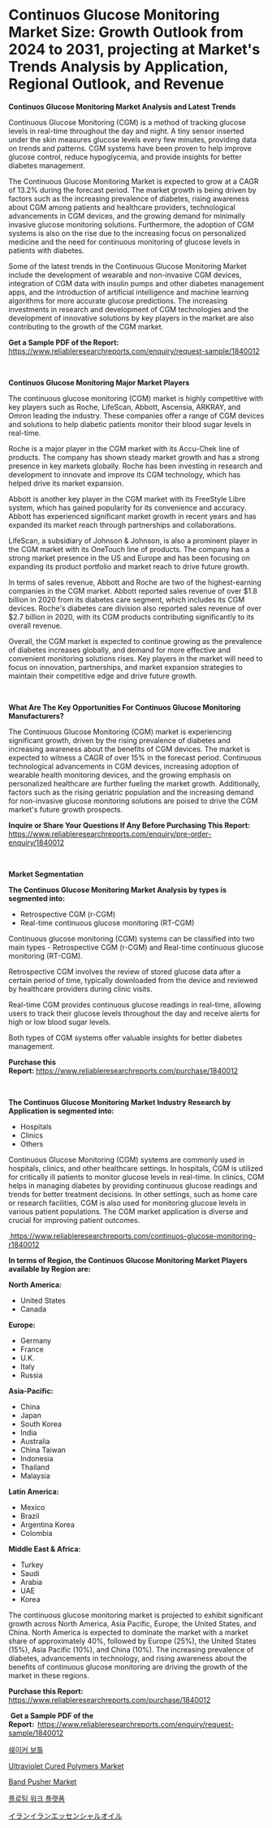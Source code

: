 <p><h1>Continuos Glucose Monitoring Market Size: Growth Outlook from 2024 to 2031, projecting at Market's Trends Analysis by Application, Regional Outlook, and Revenue</h1></p><p><strong>Continuos Glucose Monitoring Market Analysis and Latest Trends</strong></p>
<p><p>Continuous Glucose Monitoring (CGM) is a method of tracking glucose levels in real-time throughout the day and night. A tiny sensor inserted under the skin measures glucose levels every few minutes, providing data on trends and patterns. CGM systems have been proven to help improve glucose control, reduce hypoglycemia, and provide insights for better diabetes management.</p><p>The Continuous Glucose Monitoring Market is expected to grow at a CAGR of 13.2% during the forecast period. The market growth is being driven by factors such as the increasing prevalence of diabetes, rising awareness about CGM among patients and healthcare providers, technological advancements in CGM devices, and the growing demand for minimally invasive glucose monitoring solutions. Furthermore, the adoption of CGM systems is also on the rise due to the increasing focus on personalized medicine and the need for continuous monitoring of glucose levels in patients with diabetes.</p><p>Some of the latest trends in the Continuous Glucose Monitoring Market include the development of wearable and non-invasive CGM devices, integration of CGM data with insulin pumps and other diabetes management apps, and the introduction of artificial intelligence and machine learning algorithms for more accurate glucose predictions. The increasing investments in research and development of CGM technologies and the development of innovative solutions by key players in the market are also contributing to the growth of the CGM market.</p></p>
<p><strong>Get a Sample PDF of the Report:&nbsp;</strong> <a href="https://www.reliableresearchreports.com/enquiry/request-sample/1840012">https://www.reliableresearchreports.com/enquiry/request-sample/1840012</a></p>
<p>&nbsp;</p>
<p><strong>Continuos Glucose Monitoring Major Market Players</strong></p>
<p><p>The continuous glucose monitoring (CGM) market is highly competitive with key players such as Roche, LifeScan, Abbott, Ascensia, ARKRAY, and Omron leading the industry. These companies offer a range of CGM devices and solutions to help diabetic patients monitor their blood sugar levels in real-time.</p><p>Roche is a major player in the CGM market with its Accu-Chek line of products. The company has shown steady market growth and has a strong presence in key markets globally. Roche has been investing in research and development to innovate and improve its CGM technology, which has helped drive its market expansion.</p><p>Abbott is another key player in the CGM market with its FreeStyle Libre system, which has gained popularity for its convenience and accuracy. Abbott has experienced significant market growth in recent years and has expanded its market reach through partnerships and collaborations.</p><p>LifeScan, a subsidiary of Johnson & Johnson, is also a prominent player in the CGM market with its OneTouch line of products. The company has a strong market presence in the US and Europe and has been focusing on expanding its product portfolio and market reach to drive future growth.</p><p>In terms of sales revenue, Abbott and Roche are two of the highest-earning companies in the CGM market. Abbott reported sales revenue of over $1.8 billion in 2020 from its diabetes care segment, which includes its CGM devices. Roche's diabetes care division also reported sales revenue of over $2.7 billion in 2020, with its CGM products contributing significantly to its overall revenue.</p><p>Overall, the CGM market is expected to continue growing as the prevalence of diabetes increases globally, and demand for more effective and convenient monitoring solutions rises. Key players in the market will need to focus on innovation, partnerships, and market expansion strategies to maintain their competitive edge and drive future growth.</p></p>
<p>&nbsp;</p>
<p><strong>What Are The Key Opportunities For Continuos Glucose Monitoring Manufacturers?</strong></p>
<p><p>The Continuous Glucose Monitoring (CGM) market is experiencing significant growth, driven by the rising prevalence of diabetes and increasing awareness about the benefits of CGM devices. The market is expected to witness a CAGR of over 15% in the forecast period. Continuous technological advancements in CGM devices, increasing adoption of wearable health monitoring devices, and the growing emphasis on personalized healthcare are further fueling the market growth. Additionally, factors such as the rising geriatric population and the increasing demand for non-invasive glucose monitoring solutions are poised to drive the CGM market's future growth prospects.</p></p>
<p><strong>Inquire or Share Your Questions If Any Before Purchasing This Report:</strong> <a href="https://www.reliableresearchreports.com/enquiry/pre-order-enquiry/1840012">https://www.reliableresearchreports.com/enquiry/pre-order-enquiry/1840012</a></p>
<p>&nbsp;</p>
<p><strong>Market Segmentation</strong></p>
<p><strong>The Continuos Glucose Monitoring Market Analysis by types is segmented into:</strong></p>
<p><ul><li>Retrospective CGM (r-CGM)</li><li>Real-time continuous glucose monitoring (RT-CGM)</li></ul></p>
<p><p>Continuous glucose monitoring (CGM) systems can be classified into two main types - Retrospective CGM (r-CGM) and Real-time continuous glucose monitoring (RT-CGM). </p><p>Retrospective CGM involves the review of stored glucose data after a certain period of time, typically downloaded from the device and reviewed by healthcare providers during clinic visits. </p><p>Real-time CGM provides continuous glucose readings in real-time, allowing users to track their glucose levels throughout the day and receive alerts for high or low blood sugar levels. </p><p>Both types of CGM systems offer valuable insights for better diabetes management.</p></p>
<p><strong>Purchase this Report:&nbsp;</strong><a href="https://www.reliableresearchreports.com/purchase/1840012">https://www.reliableresearchreports.com/purchase/1840012</a></p>
<p>&nbsp;</p>
<p><strong>The Continuos Glucose Monitoring Market Industry Research by Application is segmented into:</strong></p>
<p><ul><li>Hospitals</li><li>Clinics</li><li>Others</li></ul></p>
<p><p>Continuous Glucose Monitoring (CGM) systems are commonly used in hospitals, clinics, and other healthcare settings. In hospitals, CGM is utilized for critically ill patients to monitor glucose levels in real-time. In clinics, CGM helps in managing diabetes by providing continuous glucose readings and trends for better treatment decisions. In other settings, such as home care or research facilities, CGM is also used for monitoring glucose levels in various patient populations. The CGM market application is diverse and crucial for improving patient outcomes.</p></p>
<p><a href="https://www.reliableresearchreports.com/continuos-glucose-monitoring-r1840012">&nbsp;https://www.reliableresearchreports.com/continuos-glucose-monitoring-r1840012</a></p>
<p><strong>In terms of Region, the Continuos Glucose Monitoring Market Players available by Region are:</strong></p>
<p>
    <p> <strong> North America: </strong>
        <ul>
            <li>United States</li>
            <li>Canada</li>
        </ul>
        </p> 
    <p> <strong> Europe: </strong>
        <ul>
            <li>Germany</li>
            <li>France</li>
            <li>U.K.</li>
            <li>Italy</li>
            <li>Russia</li>
        </ul>
        </p> 
    <p> <strong> Asia-Pacific: </strong>
        <ul>
            <li>China</li>
            <li>Japan</li>
            <li>South Korea</li>
            <li>India</li>
            <li>Australia</li>
            <li>China Taiwan</li>
            <li>Indonesia</li>
            <li>Thailand</li>
            <li>Malaysia</li>
        </ul>
        </p> 
    <p> <strong> Latin America: </strong>
        <ul>
            <li>Mexico</li>
            <li>Brazil</li>
            <li>Argentina Korea</li>
            <li>Colombia</li>
        </ul>
        </p> 
    <p> <strong> Middle East & Africa: </strong>
        <ul>
            <li>Turkey</li>
            <li>Saudi</li>
            <li>Arabia</li>
            <li>UAE</li>
            <li>Korea</li>
        </ul>
    </p>
    </p>
<p><p>The continuous glucose monitoring market is projected to exhibit significant growth across North America, Asia Pacific, Europe, the United States, and China. North America is expected to dominate the market with a market share of approximately 40%, followed by Europe (25%), the United States (15%), Asia Pacific (10%), and China (10%). The increasing prevalence of diabetes, advancements in technology, and rising awareness about the benefits of continuous glucose monitoring are driving the growth of the market in these regions.</p></p>
<p><strong>Purchase this Report: </strong><a href="https://www.reliableresearchreports.com/purchase/1840012">https://www.reliableresearchreports.com/purchase/1840012</a></p>
<p>&nbsp;<strong>Get a Sample PDF of the Report:&nbsp;&nbsp;</strong><a href="https://www.reliableresearchreports.com/enquiry/request-sample/1840012">https://www.reliableresearchreports.com/enquiry/request-sample/1840012</a></p>
<p><strong></strong></p>
<p><p><a href="https://github.com/crfsywufhm81415/Market-Research-Report-List-2/blob/main/507647144549.md">쉐이커 보틀</a></p><p><a href="https://issuu.com/reportprime-2/docs/ultraviolet-cured-polymers-market-size-2030.pptx">Ultraviolet Cured Polymers Market</a></p><p><a href="https://github.com/jj19131/Market-Research-Report-List-2/blob/main/band-pusher-market.md">Band Pusher Market</a></p><p><a href="https://medium.com/@moulafa/%EB%B6%80%EC%9C%A0%EC%8B%9D-%EC%9E%91%EC%97%85-%ED%94%8C%EB%9E%AB%ED%8F%BC-%EC%8B%9C%EC%9E%A5-%EB%B6%84%EC%84%9D-%EC%97%B0%ED%8F%89%EA%B7%A0-%EC%84%B1%EC%9E%A5%EB%A5%A0-%EC%8B%9C%EC%9E%A5-%EC%84%B8%EB%B6%84%ED%99%94-%EB%B0%8F-%EC%84%B8%EA%B3%84-%EC%82%B0%EC%97%85-%EA%B0%9C%EC%9A%94-27d9bde7d68f">플로팅 워크 플랫폼</a></p><p><a href="https://github.com/EthanMorar2011/Market-Research-Report-List-1/blob/main/693776649653.md">イランイランエッセンシャルオイル</a></p></p>